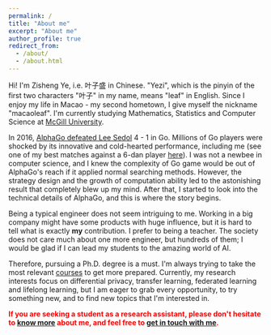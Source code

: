 ```yaml
---
permalink: /
title: "About me"
excerpt: "About me"
author_profile: true
redirect_from:
  - /about/
  - /about.html
---
```


Hi! I'm Zisheng Ye, i.e. 叶子盛 in Chinese. "Yezi", which is the pinyin of the first two characters "叶子" in my name, means "leaf" in English. Since I enjoy my life in Macao - my second hometown, I give myself the nickname "macaoleaf". I'm currently studying Mathematics, Statistics and Computer Science at [McGill University](https://mcgill.ca).  

In 2016, [AlphaGo defeated Lee Sedol](https://en.wikipedia.org/wiki/AlphaGo_versus_Lee_Sedol) 4 - 1 in Go. Millions of Go players were shocked by its innovative and cold-hearted performance, including me (see one of my best matches against a 6-dan player [here](https://share.yikeweiqi.com/sgf/dtl?id=978681&type=1)). I was not a newbee in computer science, and I knew the complexity of Go game would be out of AlphaGo's reach if it applied normal searching methods. However, the strategy design and the growth of computation ability led to the astonishing result that completely blew up my mind. After that, I started to look into the technical details of AlphaGo, and this is where the story begins.  

Being a typical engineer does not seem intriguing to me. Working in a big company might have some products with huge influence, but it is hard to tell what is exactly **my** contribution. I prefer to being a teacher. The society does not care much about one more engineer, but hundreds of them; I would be glad if I can lead my students to the amazing world of AI.

Therefore, pursuing a Ph.D. degree is a must. I'm always trying to take the most relevant [courses](https://macaoleaf.github.io/courses/) to get more prepared. Currently, my research interests focus on differential privacy, transfer learning, federated learning and lifelong learning, but I am eager to grab every opportunity, to try something new, and to find new topics that I'm interested in.  

**<font color="red">If you are seeking a student as a research assistant, please don't hesitate to</font> [know more](https://macaoleaf.github.io/cv/) <font color="red">about me, and feel free to</font> [get in touch with me](https://macaoleaf.github.io/contact/)<font color="red">.</font>**
